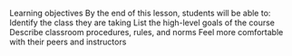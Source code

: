 Learning objectives
By the end of this lesson, students will be able to:
Identify the class they are taking
List the high-level goals of the course
Describe classroom procedures, rules, and norms
Feel more comfortable with their peers and instructors
